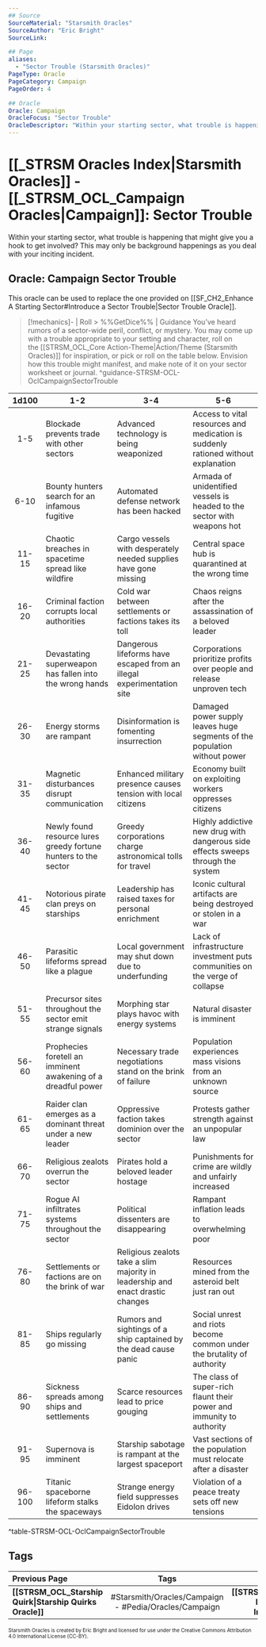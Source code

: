 ```yaml
---
## Source
SourceMaterial: "Starsmith Oracles"
SourceAuthor: "Eric Bright"
SourceLink: 

## Page
aliases:
  - "Sector Trouble (Starsmith Oracles)"
PageType: Oracle
PageCategory: Campaign
PageOrder: 4

## Oracle
Oracle: Campaign
OracleFocus: "Sector Trouble"
OracleDescriptor: "Within your starting sector, what trouble is happening that might give you a hook to get involved? This may only be background happenings as you deal with your inciting incident."
---
```

# [[_STRSM Oracles Index|Starsmith Oracles]] - [[_STRSM_OCL_Campaign Oracles|Campaign]]: Sector Trouble
Within your starting sector, what trouble is happening that might give you a hook to get involved? This may only be background happenings as you deal with your inciting incident.

## Oracle: Campaign Sector Trouble
This oracle can be used to replace the one provided on [[SF_CH2_Enhance A Starting Sector#Introduce a Sector Trouble|Sector Trouble Oracle]].

> [!mechanics]- | Roll > %%GetDice%% | Guidance
> You’ve heard rumors of a sector-wide peril, conflict, or mystery. You may come up with a trouble appropriate to your setting and character, roll on the [[STRSM_OCL_Core Action-Theme|Action/Theme (Starsmith Oracles)]] for inspiration, or pick or roll on the table below. Envision how this trouble might manifest, and make note of it on your sector worksheet or journal. ^guidance-STRSM-OCL-OclCampaignSectorTrouble

| 1d100 | 1-2 | 3-4 | 5-6 |
| :---: | --- | --- | --- |
| 1-5 | Blockade prevents trade with other sectors | Advanced technology is being weaponized | Access to vital resources and medication is suddenly rationed without explanation |
| 6-10 | Bounty hunters search for an infamous fugitive | Automated defense network has been hacked | Armada of unidentified vessels is headed to the sector with weapons hot |
| 11-15 | Chaotic breaches in spacetime spread like wildfire | Cargo vessels with desperately needed supplies have gone missing | Central space hub is quarantined at the wrong time |
| 16-20 | Criminal faction corrupts local authorities | Cold war between settlements or factions takes its toll | Chaos reigns after the assassination of a beloved leader |
| 21-25 | Devastating superweapon has fallen into the wrong hands | Dangerous lifeforms have escaped from an illegal experimentation site | Corporations prioritize profits over people and release unproven tech |
| 26-30 | Energy storms are rampant | Disinformation is fomenting insurrection | Damaged power supply leaves huge segments of the population without power |
| 31-35 | Magnetic disturbances disrupt communication | Enhanced military presence causes tension with local citizens | Economy built on exploiting workers oppresses citizens |
| 36-40 | Newly found resource lures greedy fortune hunters to the sector | Greedy corporations charge astronomical tolls for travel | Highly addictive new drug with dangerous side effects sweeps through the system |
| 41-45 | Notorious pirate clan preys on starships | Leadership has raised taxes for personal enrichment | Iconic cultural artifacts are being destroyed or stolen in a war |
| 46-50 | Parasitic lifeforms spread like a plague | Local government may shut down due to underfunding | Lack of infrastructure investment puts communities on the verge of collapse |
| 51-55 | Precursor sites throughout the sector emit strange signals | Morphing star plays havoc with energy systems | Natural disaster is imminent |
| 56-60 | Prophecies foretell an imminent awakening of a dreadful power | Necessary trade negotiations stand on the brink of failure | Population experiences mass visions from an unknown source |
| 61-65 | Raider clan emerges as a dominant threat under a new leader | Oppressive faction takes dominion over the sector | Protests gather strength against an unpopular law |
| 66-70 | Religious zealots overrun the sector | Pirates hold a beloved leader hostage | Punishments for crime are wildly and unfairly increased |
| 71-75 | Rogue AI infiltrates systems throughout the sector | Political dissenters are disappearing | Rampant inflation leads to overwhelming poor |
| 76-80 | Settlements or factions are on the brink of war | Religious zealots take a slim majority in leadership and enact drastic changes | Resources mined from the asteroid belt just ran out |
| 81-85 | Ships regularly go missing | Rumors and sightings of a ship captained by the dead cause panic | Social unrest and riots become common under the brutality of authority |
| 86-90 | Sickness spreads among ships and settlements | Scarce resources lead to price gouging | The class of super-rich flaunt their power and immunity to authority |
| 91-95 | Supernova is imminent | Starship sabotage is rampant at the largest spaceport | Vast sections of the population must relocate after a disaster |
| 96-100 | Titanic spaceborne lifeform stalks the spaceways | Strange energy field suppresses Eidolon drives | Violation of a peace treaty sets off new tensions |
^table-STRSM-OCL-OclCampaignSectorTrouble

## Tags
| Previous Page | Tags | Next Page | 
| :--- | :---: | ---: |
| **[[STRSM_OCL_Starship Quirk\|Starship Quirks Oracle]]** | #Starsmith/Oracles/Campaign - #Pedia/Oracles/Campaign | **[[STRSM_OCL_Inciting Incident\|Inciting Incident Oracle]]** |

<font size=-2>Starsmith Oracles is created by Eric Bright and licensed for use under the Creative Commons Attribution 4.0 International License (CC-BY).</font>